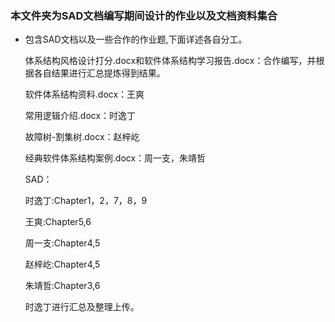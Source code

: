 ### 本文件夹为SAD文档编写期间设计的作业以及文档资料集合

- 包含SAD文档以及一些合作的作业题,下面详述各自分工。

  体系结构风格设计打分.docx和软件体系结构学习报告.docx：合作编写，并根据各自结果进行汇总提炼得到结果。

  软件体系结构资料.docx：王爽

  常用逻辑介绍.docx：时逸丁

  故障树-割集树.docx：赵梓屹

  经典软件体系结构案例.docx：周一支，朱靖哲

  SAD：

  时逸丁:Chapter1，2，7，8，9

  王爽:Chapter5,6

  周一支:Chapter4,5

  赵梓屹:Chapter4,5

  朱靖哲:Chapter3,6

  时逸丁进行汇总及整理上传。